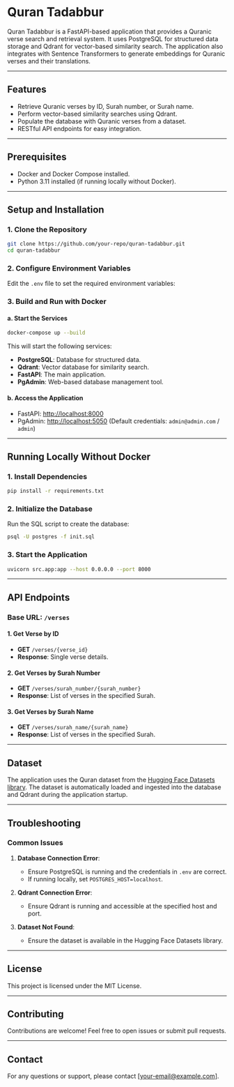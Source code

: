# Quran Tadabbur

Quran Tadabbur is a FastAPI-based application that provides a Quranic verse search and retrieval system. It uses PostgreSQL for structured data storage and Qdrant for vector-based similarity search. The application also integrates with Sentence Transformers to generate embeddings for Quranic verses and their translations.

---

## Features

- Retrieve Quranic verses by ID, Surah number, or Surah name.
- Perform vector-based similarity searches using Qdrant.
- Populate the database with Quranic verses from a dataset.
- RESTful API endpoints for easy integration.

---

## Prerequisites

- Docker and Docker Compose installed.
- Python 3.11 installed (if running locally without Docker).

---

## Setup and Installation

### 1. Clone the Repository

```bash
git clone https://github.com/your-repo/quran-tadabbur.git
cd quran-tadabbur
```

### 2. Configure Environment Variables

Edit the `.env` file to set the required environment variables:

### 3. Build and Run with Docker

#### a. Start the Services

```bash
docker-compose up --build
```

This will start the following services:
- **PostgreSQL**: Database for structured data.
- **Qdrant**: Vector database for similarity search.
- **FastAPI**: The main application.
- **PgAdmin**: Web-based database management tool.

#### b. Access the Application

- FastAPI: [http://localhost:8000](http://localhost:8000)
- PgAdmin: [http://localhost:5050](http://localhost:5050) (Default credentials: `admin@admin.com` / `admin`)

---

## Running Locally Without Docker

### 1. Install Dependencies

```bash
pip install -r requirements.txt
```

### 2. Initialize the Database

Run the SQL script to create the database:

```bash
psql -U postgres -f init.sql
```

### 3. Start the Application

```bash
uvicorn src.app:app --host 0.0.0.0 --port 8000
```

---

## API Endpoints

### Base URL: `/verses`

#### 1. Get Verse by ID
- **GET** `/verses/{verse_id}`
- **Response**: Single verse details.

#### 2. Get Verses by Surah Number
- **GET** `/verses/surah_number/{surah_number}`
- **Response**: List of verses in the specified Surah.

#### 3. Get Verses by Surah Name
- **GET** `/verses/surah_name/{surah_name}`
- **Response**: List of verses in the specified Surah.

---

## Dataset

The application uses the Quran dataset from the [Hugging Face Datasets library](https://huggingface.co/datasets/ReySajju742/Quran). The dataset is automatically loaded and ingested into the database and Qdrant during the application startup.

---

## Troubleshooting

### Common Issues

1. **Database Connection Error**:
   - Ensure PostgreSQL is running and the credentials in `.env` are correct.
   - If running locally, set `POSTGRES_HOST=localhost`.

2. **Qdrant Connection Error**:
   - Ensure Qdrant is running and accessible at the specified host and port.

3. **Dataset Not Found**:
   - Ensure the dataset is available in the Hugging Face Datasets library.

---

## License

This project is licensed under the MIT License.

---

## Contributing

Contributions are welcome! Feel free to open issues or submit pull requests.

---

## Contact

For any questions or support, please contact [your-email@example.com].